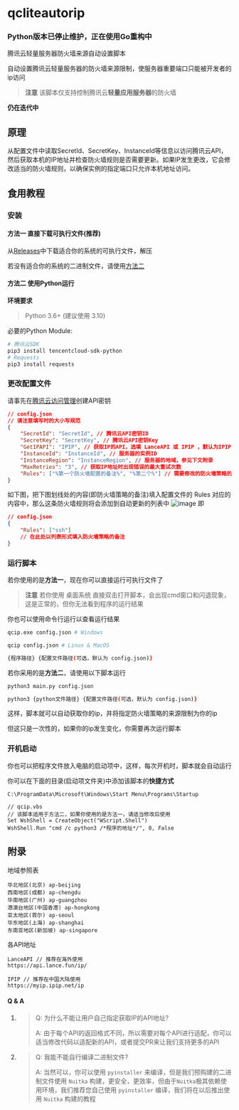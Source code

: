 # qcliteautorip 

### **Python版本已停止维护，正在使用Go重构中**


腾讯云轻量服务器防火墙来源自动设置脚本

自动设置腾讯云轻量服务器的防火墙来源限制，使服务器重要端口只能被开发者的ip访问

> **注意** 该脚本仅支持控制腾讯云**轻量应用服务器**的防火墙

**仍在迭代中**

## 原理
从配置文件中读取SecretId、SecretKey、InstanceId等信息以访问腾讯云API，然后获取本机的IP地址并检查防火墙规则是否需要更新。如果IP发生更改，它会修改适当的防火墙规则，以确保实例的指定端口只允许本机地址访问。 

## 食用教程
### 安装
#### 方法一 直接下载可执行文件(推荐)
从[Releases](https://github.com/cnlancehu/qcliteautorip/releases)中下载适合你的系统的可执行文件，解压

若没有适合你的系统的二进制文件，请使用[方法二](#方法二-使用python运行)
#### 方法二 使用Python运行
**环境要求**
> Python 3.6+ (建议使用 3.10)

必要的Python Module:

```bash
# 腾讯云SDK
pip3 install tencentcloud-sdk-python
# Requests
pip3 install requests 
```

### 更改配置文件

请事先在[腾讯云访问管理](https://console.cloud.tencent.com/cam/capi)创建API密钥

```json
// config.json
// 请注意填写时的大小写规范
{
    "SecretId": "SecretId", // 腾讯云API密钥ID
    "SecretKey": "SecretKey", // 腾讯云API密钥Key
    "GetIPAPI": "IPIP", // 获取IP的API，选填 LanceAPI 或 IPIP ，默认为IPIP， 中国大陆用户请使用 IPIP
    "InstanceId": "InstanceId", // 服务器的实例ID
    "InstanceRegion": "InstanceRegion", // 服务器的地域，参见下文附录
    "MaxRetries": "3", // 获取IP地址时出现错误的最大重试次数
    "Rules": ["%第一个防火墙配置的备注%", "%第二个%"] // 需要修改的防火墙策略的备注，可填写多个
}
```
如下图，把下图划线处的内容(即防火墙策略的备注)填入配置文件的 Rules 对应的内容中，那么这条防火墙规则将会添加到自动更新的列表中
![image](https://user-images.githubusercontent.com/106385654/214570514-90e46714-c3a3-450f-ba37-36f8dcb9089a.png)
即
```json
// config.json
{
    "Rules": ["ssh"]
    // 在此处以列表形式填入防火墙策略的备注
}
```

### 运行脚本
若你使用的是**方法一**，现在你可以直接运行可执行文件了
> **注意** 若你使用 桌面系统 直接双击打开脚本，会出现cmd窗口和闪退现象，这是正常的，但你无法看到程序的运行结果

你也可以使用命令行运行以查看运行结果

```bash
qcip.exe config.json # Windows

qcip config.json # Linux & MacOS

{程序路径} {配置文件路径(可选，默认为 config.json)}
```


若你采用的是**方法二**，请使用以下脚本运行
```bash
python3 main.py config.json

python3 {python文件路径} {配置文件路径(可选，默认为 config.json)}

```
这样，脚本就可以自动获取你的ip，并将指定防火墙策略的来源限制为你的ip

但这只是一次性的，如果你的ip发生变化，你需要再次运行脚本

### 开机启动
你也可以把程序文件放入电脑的启动项中，这样，每次开机时，脚本就会自动运行

你可以在下面的目录(启动项文件夹)中添加该脚本的**快捷方式**

`C:\ProgramData\Microsoft\Windows\Start Menu\Programs\Startup`


```vbs
// qcip.vbs
// 该脚本适用于方法二，如果你使用的是方法一，请适当修改后使用
Set WshShell = CreateObject("WScript.Shell")
WshShell.Run "cmd /c python3 /*程序的地址*/", 0, False
```


## 附录

地域参照表
```
华北地区(北京) ap-beijing
西南地区(成都) ap-chengdu
华南地区(广州) ap-guangzhou
港澳台地区(中国香港) ap-hongkong
亚太地区(首尔) ap-seoul
华东地区(上海) ap-shanghai
东南亚地区(新加坡) ap-singapore
```

各API地址
```
LanceAPI // 推荐在海外使用
https://api.lance.fun/ip/

IPIP // 推荐在中国大陆使用
https://myip.ipip.net/ip
```


#### Q & A

1. > Q: 为什么不能让用户自己指定获取IP的API地址?
   >
   > A: 由于每个API的返回格式不同，所以需要对每个API进行适配，你可以适当修改代码以适配新的API，或者提交PR来让我们支持更多的API

2. > Q: 我能不能自行编译二进制文件?
   >
   > A: 当然可以，你可以使用 `pyinstaller` 来编译，但是我们预购建的二进制文件使用 `Nuitka` 构建，更安全，更效率，但由于`Nuitka`极其依赖使用环境，我们推荐您自己使用 `pyinstaller` 编译，我们将在以后推出使用 `Nuitka` 构建的教程
